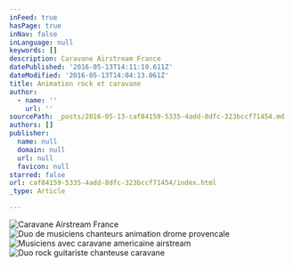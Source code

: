 ```yaml
---
inFeed: true
hasPage: true
inNav: false
inLanguage: null
keywords: []
description: Caravane Airstream France
datePublished: '2016-05-13T14:11:19.611Z'
dateModified: '2016-05-13T14:04:13.061Z'
title: Animation rock et caravane
author:
  - name: ''
    url: ''
sourcePath: _posts/2016-05-13-caf84159-5335-4add-8dfc-323bccf71454.md
authors: []
publisher:
  name: null
  domain: null
  url: null
  favicon: null
starred: false
url: caf84159-5335-4add-8dfc-323bccf71454/index.html
_type: Article

---
```

![Caravane Airstream France](https://the-grid-user-content.s3-us-west-2.amazonaws.com/64a6051e-5630-40ed-8415-cc06ce4ea0fe.jpg)
![Duo de musiciens chanteurs animation drome provencale](https://the-grid-user-content.s3-us-west-2.amazonaws.com/7ff72307-1ce5-461c-b40f-b48d17f70a9e.jpg)
![Musiciens avec caravane americaine airstream](https://s3-us-west-2.amazonaws.com/the-grid-img/p/b460a8f82d6d07ba5ec86193313c9e273d691642.jpg)
![Duo rock guitariste chanteuse caravane](https://s3-us-west-2.amazonaws.com/the-grid-img/p/3adc02b9311104667b1075454a9158909118a73d.jpg)